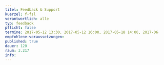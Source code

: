 ```yaml
---
titel: Feedback & Support
kuerzel: f-fsl
verantwortlich: alle
typ: feedback
pflicht: false
termine: 2017-05-12 13:30, 2017-05-12 16:00, 2017-05-18 14:00, 2017-06-09 14:00, 2017-06-09 16:00, 2017-06-09 16:00, 2017-05-05 14:00, 2017-05-05 16:00, 2017-05-26 15:00, 2017-06-08 14:00, 2017-06-08 16:00, 2017-05-19 14:00
empfohlene-voraussetzungen: 
published: true
dauer: 120
raum: 3.217
info: 
---
```


